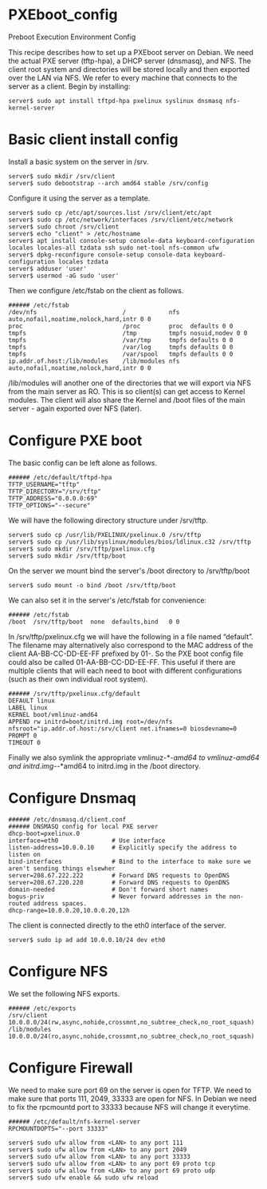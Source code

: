 # PXEboot_config
Preboot Execution Environment Config

This recipe describes how to set up a PXEboot server on Debian. We need the
actual PXE server (tftp-hpa), a DHCP server (dnsmasq), and NFS. The client root
system and directories will be stored locally and then exported over the LAN via
NFS. We refer to every machine that connects to the server as a client.  Begin
by installing:

```
server$ sudo apt install tftpd-hpa pxelinux syslinux dnsmasq nfs-kernel-server
```

# Basic client install config

Install a basic system on the server in /srv.
```
server$ sudo mkdir /srv/client
server$ sudo debootstrap --arch amd64 stable /srv/config
```
Configure it using the server as a template.
```
server$ sudo cp /etc/apt/sources.list /srv/client/etc/apt
server$ sudo cp /etc/network/interfaces /srv/client/etc/network
server$ sudo chroot /srv/client
server$ echo "client" > /etc/hostname
server$ apt install console-setup console-data keyboard-configuration locales locales-all tzdata ssh sudo net-tool nfs-common ufw
server$ dpkg-reconfigure console-setup console-data keyboard-configuration locales tzdata
server$ adduser 'user'
server$ usermod -aG sudo 'user'
```
Then we configure /etc/fstab on the client as follows.
```
###### /etc/fstab
/dev/nfs                        /            nfs   auto,nofail,noatime,nolock,hard,intr 0 0
proc                            /proc        proc  defaults 0 0
tmpfs                           /tmp         tmpfs nosuid,nodev 0 0
tmpfs                           /var/tmp     tmpfs defaults 0 0
tmpfs                           /var/log     tmpfs defaults 0 0
tmpfs                           /var/spool   tmpfs defaults 0 0
ip.addr.of.host:/lib/modules    /lib/modules nfs   auto,nofail,noatime,nolock,hard,intr 0 0
```
/lib/modules will another one of the directories that we will export via NFS
from the main server as RO. This is so client(s) can get access to Kernel
modules. The client will also share the Kernel and /boot files of the main
server - again exported over NFS (later).

# Configure PXE boot

The basic config can be left alone as follows.
```
###### /etc/default/tftpd-hpa
TFTP_USERNAME="tftp"
TFTP_DIRECTORY="/srv/tftp"
TFTP_ADDRESS="0.0.0.0:69"
TFTP_OPTIONS="--secure"
```
We will have the following directory structure under /srv/tftp.
```
server$ sudo cp /usr/lib/PXELINUX/pxelinux.0 /srv/tftp
server$ sudo cp /usr/lib/syslinux/modules/bios/ldlinux.c32 /srv/tftp
server$ sudo mkdir /srv/tftp/pxelinux.cfg
server$ sudo mkdir /srv/tftp/boot
```
On the server we mount bind the server's /boot directory to /srv/tftp/boot
```
server$ sudo mount -o bind /boot /srv/tftp/boot
```
We can also set it in the server's /etc/fstab for convenience:
```
###### /etc/fstab
/boot  /srv/tftp/boot  none  defaults,bind   0 0
```
In /srv/tftp/pxelinux.cfg we will have the following in a file named “default”.
The filename may alternatively also correspond to the MAC address of the client
AA-BB-CC-DD-EE-FF prefixed by 01-. So the PXE boot config file could also be
called 01-AA-BB-CC-DD-EE-FF. This useful if there are multiple clients that will
each need to boot with different configurations (such as their own individual
root system).
```
###### /srv/tftp/pxelinux.cfg/default
DEFAULT linux
LABEL linux
KERNEL boot/vmlinuz-amd64
APPEND rw initrd=boot/initrd.img root=/dev/nfs nfsroot="ip.addr.of.host:/srv/client net.ifnames=0 biosdevname=0
PROMPT 0
TIMEOUT 0
```
Finally we also symlink the appropriate vmlinuz-*-*amd64 to vmlinuz-amd64 and
initrd.img-*-*amd64 to initrd.img in the /boot directory.

# Configure Dnsmaq
```
###### /etc/dnsmasq.d/client.conf
###### DNSMASQ config for local PXE server
dhcp-boot=pxelinux.0
interface=eth0               # Use interface
listen-address=10.0.0.10     # Explicitly specify the address to listen on
bind-interfaces              # Bind to the interface to make sure we aren't sending things elsewher
server=208.67.222.222        # Forward DNS requests to OpenDNS
server=208.67.220.220        # Forward DNS requests to OpenDNS
domain-needed                # Don't forward short names
bogus-priv                   # Never forward addresses in the non-routed address spaces.
dhcp-range=10.0.0.20,10.0.0.20,12h
```
The client is connected directly to the eth0 interface of the server.
```
server$ sudo ip ad add 10.0.0.10/24 dev eth0
```
# Configure NFS

We set the following NFS exports.
```
###### /etc/exports
/srv/client    10.0.0.0/24(rw,async,nohide,crossmnt,no_subtree_check,no_root_squash)
/lib/modules   10.0.0.0/24(ro,async,nohide,crossmnt,no_subtree_check,no_root_squash)
```
# Configure Firewall

We need to make sure port 69 on the server is open for TFTP. We need to make
sure that ports 111, 2049, 33333 are open for NFS. In Debian we need to fix the
rpcmountd port to 33333 because NFS will change it everytime.
```
###### /etc/default/nfs-kernel-server
RPCMOUNTDOPTS="--port 33333"
```
```
server$ sudo ufw allow from <LAN> to any port 111
server$ sudo ufw allow from <LAN> to any port 2049
server$ sudo ufw allow from <LAN> to any port 33333
server$ sudo ufw allow from <LAN> to any port 69 proto tcp
server$ sudo ufw allow from <LAN> to any port 69 proto udp
server$ sudo ufw enable && sudo ufw reload
```
